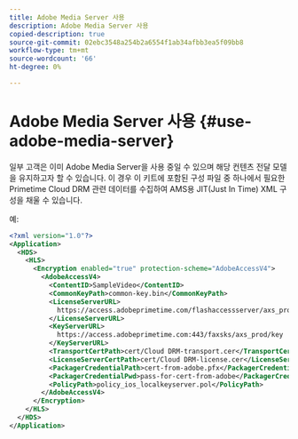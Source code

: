 ```yaml
---
title: Adobe Media Server 사용
description: Adobe Media Server 사용
copied-description: true
source-git-commit: 02ebc3548a254b2a6554f1ab34afbb3ea5f09bb8
workflow-type: tm+mt
source-wordcount: '66'
ht-degree: 0%

---
```


# Adobe Media Server 사용 {#use-adobe-media-server}

일부 고객은 이미 Adobe Media Server을 사용 중일 수 있으며 해당 컨텐츠 전달 모델을 유지하고자 할 수 있습니다. 이 경우 이 키트에 포함된 구성 파일 중 하나에서 필요한 Primetime Cloud DRM 관련 데이터를 수집하여 AMS용 JIT(Just In Time) XML 구성을 채울 수 있습니다.

예:

```xml
<?xml version="1.0"?>
<Application>
  <HDS>
    <HLS>
      <Encryption enabled="true" protection-scheme="AdobeAccessV4">
        <AdobeAccessV4>
          <ContentID>SampleVideo</ContentID>
          <CommonKeyPath>common-key.bin</CommonKeyPath>
          <LicenseServerURL>
            https://access.adobeprimetime.com/flashaccessserver/axs_prod
          </LicenseServerURL>
          <KeyServerURL>
            https://access.adobeprimetime.com:443/faxsks/axs_prod/key
          </KeyServerURL>
          <TransportCertPath>cert/Cloud DRM-transport.cer</TransportCertPath>
          <LicenseServerCertPath>cert/Cloud DRM-license.cer</LicenseServerCertPath>
          <PackagerCredentialPath>cert-from-adobe.pfx</PackagerCredentialPath>
          <PackagerCredentialPwd>pass-for-cert-from-adobe</PackagerCredentialPwd>
          <PolicyPath>policy_ios_localkeyserver.pol</PolicyPath>
        </AdobeAccessV4>
      </Encryption>
    </HLS>
  </HDS>
</Application>
```
